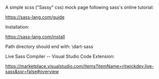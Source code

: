 A simple scss ("Sassy" css) mock page following sass's online tutorial:

https://sass-lang.com/guide

Installation:

https://sass-lang.com/install

Path directory should end with: \dart-sass

Live Sass Compiler -- Visual Studio Code Extension:

https://marketplace.visualstudio.com/items?itemName=ritwickdey.live-sass&ssr=false#overview